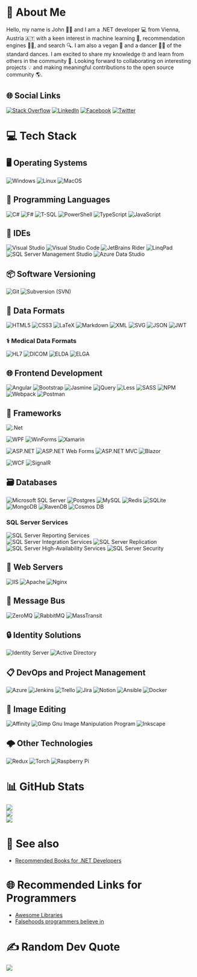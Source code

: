 # 💫 About Me
Hello, my name is John 🙋‍♂️ and I am a .NET developer 💻 from Vienna, Austria 🇦🇹 with a keen interest in machine learning 🤖, recommendation engines 🧑‍💼, and search 🔍. I am also a vegan 🌱 and a dancer 🕺💃 of the standard dances. I am excited to share my knowledge 🤓 and learn from others in the community 🤝. Looking forward to collaborating on interesting projects 💡 and making meaningful contributions to the open source community 🌎.

## 🌐 Social Links
[![Stack Overflow](https://img.shields.io/badge/-Stackoverflow-FE7A16?logo=stack-overflow&style=for-the-badge&logoColor=white)](https://stackoverflow.com/users/MovGP0) 
[![LinkedIn](https://img.shields.io/badge/LinkedIn-4CAF50.svg?logo=Linkedin&style=for-the-badge&logoColor=white)](https://www.linkedin.com/in/johann-dirry-a11a3ab/)
[![Facebook](https://img.shields.io/badge/Facebook-%231877F2.svg?logo=Facebook&style=for-the-badge&logoColor=white)](https://facebook.com/jdirry) 
[![Twitter](https://img.shields.io/badge/Twitter-%231DA1F2.svg?logo=Twitter&style=for-the-badge&logoColor=white)](https://twitter.com/MovGP0) 

# 💻 Tech Stack

## 🖥️ Operating Systems
![Windows](https://img.shields.io/badge/windows-%23FFC107.svg?style=for-the-badge&logo=windows&logoColor=%23FFFFFF)
![Linux](https://img.shields.io/badge/linux-%2303A9F4.svg?style=for-the-badge&logo=linux&logoColor=%23FFFFFF)
![MacOS](https://img.shields.io/badge/macos-%23E91E63.svg?style=for-the-badge&logo=macos&logoColor=%23FFFFFF)

## 🤖 Programming Languages
![C#](https://img.shields.io/badge/c%23-%23563D7C.svg?style=for-the-badge&logo=c-sharp&logoColor=white)
![F#](https://img.shields.io/badge/f%23-%23563D7C.svg?style=for-the-badge&logo=fsharp&logoColor=#512BD4)
![T-SQL](https://img.shields.io/badge/tsql-%23FF9100.svg?style=for-the-badge&logo=T-SQL&logoColor=%23F7DF1E)
![PowerShell](https://img.shields.io/badge/powershell-%23000000.svg?style=for-the-badge&logo=powershell&logoColor=#5391FE)
![TypeScript](https://img.shields.io/badge/typescript-%2300C853.svg?style=for-the-badge&logo=typescript&logoColor=white) 
![JavaScript](https://img.shields.io/badge/javascript-%23FF6D00.svg?style=for-the-badge&logo=javascript&logoColor=%23F7DF1E)

## 🚀 IDEs
![Visual Studio](https://img.shields.io/badge/visualstudio-%23563D7C?style=for-the-badge&logo=visual%20studio&logoColor=white)
![Visual Studio Code](https://img.shields.io/badge/visual%20studio%20code-F44336?style=for-the-badge&logo=visualstudiocode&logoColor=white)
![JetBrains Rider](https://img.shields.io/badge/rider-9C27B0?style=for-the-badge&logo=rider&logoColor=white)
![LinqPad](https://img.shields.io/badge/linqpad-E91E63?style=for-the-badge&logo=linqpad&logoColor=white)
![SQL Server Management Studio](https://img.shields.io/badge/sql%20server%20management%20studio-9C27B0?style=for-the-badge&logo=microsoft%20sql%20server&logoColor=white)
![Azure Data Studio](https://img.shields.io/badge/azure%20data%20studio-3F51B5?style=for-the-badge&logo=azure-devops&logoColor=white)

## 📦 Software Versioning
![Git](https://img.shields.io/badge/git-%23F44336.svg?style=for-the-badge&logo=git&logoColor=%23FFFFFF)
![Subversion (SVN)](https://img.shields.io/badge/svn-%23F44336.svg?style=for-the-badge&logo=subversion&logoColor=%23FFFFFF)

## 📁 Data Formats
![HTML5](https://img.shields.io/badge/html5-%23F44336.svg?style=for-the-badge&logo=html5&logoColor=%23FFFFFF) 
![CSS3](https://img.shields.io/badge/css3-%2303A9F4.svg?style=for-the-badge&logo=css3&logoColor=%23FFFFFF) 
![LaTeX](https://img.shields.io/badge/latex-%234CAF50.svg?style=for-the-badge&logo=latex&logoColor=%23FFFFFF) 
![Markdown](https://img.shields.io/badge/markdown-%239C27B0.svg?style=for-the-badge&logo=markdown&logoColor=%23FFFFFF) 
![XML](https://img.shields.io/badge/xml-%23FFEB3B.svg?style=for-the-badge&logo=xml&logoColor=%23FFFFFF)
![SVG](https://img.shields.io/badge/svg-%23795548.svg?style=for-the-badge&logo=svg&logoColor=%23FFFFFF)
![JSON](https://img.shields.io/badge/json-F44336.svg?style=for-the-badge&logo=json&logoColor=%23FFFFFF)
![JWT](https://img.shields.io/badge/json%20web%20Tokens-9C27B0.svg?style=for-the-badge&logo=JSON-Web-Tokens&logoColor=%23FFFFFF)

### ⚕️ Medical Data Formats
![HL7](https://img.shields.io/badge/hl7-%23607D8B.svg?style=for-the-badge&logo=hl7&logoColor=%23FFFFFF)
![DICOM](https://img.shields.io/badge/dicom-%239E9E9E.svg?style=for-the-badge&logo=dicom&logoColor=%23FFFFFF)
![ELDA](https://img.shields.io/badge/elda-%2300BCD4.svg?style=for-the-badge&logo=elda&logoColor=%23FFFFFF)
![ELGA](https://img.shields.io/badge/elga-%23E91E63.svg?style=for-the-badge&logo=elga&logoColor=%23FFFFFF)

## 🌐 Frontend Development
![Angular](https://img.shields.io/badge/angular-%23DD0031.svg?style=for-the-badge&logo=angular&logoColor=white) 
![Bootstrap](https://img.shields.io/badge/bootstrap-%23563D7C.svg?style=for-the-badge&logo=bootstrap&logoColor=white) 
![Jasmine](https://img.shields.io/badge/jasmine-%238A4182.svg?style=for-the-badge&logo=jasmine&logoColor=white) 
![jQuery](https://img.shields.io/badge/jquery-%230769AD.svg?style=for-the-badge&logo=jquery&logoColor=white) 
![Less](https://img.shields.io/badge/less-2B4C80?style=for-the-badge&logo=less&logoColor=white) 
![SASS](https://img.shields.io/badge/SASS-hotpink.svg?style=for-the-badge&logo=SASS&logoColor=white) 
![NPM](https://img.shields.io/badge/NPM-%23000000.svg?style=for-the-badge&logo=npm&logoColor=white) 
![Webpack](https://img.shields.io/badge/webpack-%238DD6F9.svg?style=for-the-badge&logo=webpack&logoColor=black) 
![Postman](https://img.shields.io/badge/Postman-FF6C37?style=for-the-badge&logo=postman&logoColor=white) 

## 🧱 Frameworks
![.Net](https://img.shields.io/badge/.NET-%2300BCD4.svg?style=for-the-badge&logo=.net&logoColor=%23FFFFFF) 

![WPF](https://img.shields.io/badge/wpf-%23E91E63.svg?style=for-the-badge&logo=WPF&logoColor=%23FFFFFF) 
![WinForms](https://img.shields.io/badge/WinForms-%23FFC107.svg?style=for-the-badge&logo=WinForms&logoColor=%23FFFFFF) 
![Xamarin](https://img.shields.io/badge/Xamarin-%234CAF50.svg?style=for-the-badge&logo=xamarin&logoColor=%23FFFFFF) 

![ASP.NET](https://img.shields.io/badge/asp.net-%23E91E63.svg?style=for-the-badge&logo=WPF&logoColor=%23FFFFFF) 
![ASP.NET Web Forms](https://img.shields.io/badge/asp.net%20Web%20Forms-%23E91E63.svg?style=for-the-badge&logo=WPF&logoColor=%23FFFFFF) 
![ASP.NET MVC](https://img.shields.io/badge/asp.net%20MVC-%23E91E63.svg?style=for-the-badge&logo=WPF&logoColor=%23FFFFFF) 
![Blazor](https://img.shields.io/badge/Blazor-%2303A9F4.svg?style=for-the-badge&logo=blazor&logoColor=%23FFFFFF)

![WCF](https://img.shields.io/badge/wcf-%23607D8B.svg?style=for-the-badge&logo=WCF&logoColor=%23FFFFFF) 
![SignalR](https://img.shields.io/badge/SignalR-%23F44336.svg?style=for-the-badge&logo=signalr&logoColor=%23FFFFFF) 

## 🗃️ Databases

![Microsoft SQL Server](https://img.shields.io/badge/Microsoft%20SQL%20Sever-CC2927?style=for-the-badge&logo=microsoft%20sql%20server&logoColor=white) 
![Postgres](https://img.shields.io/badge/postgres-%23316192.svg?style=for-the-badge&logo=postgresql&logoColor=white) 
![MySQL](https://img.shields.io/badge/mysql-%2300f.svg?style=for-the-badge&logo=mysql&logoColor=white) 
![Redis](https://img.shields.io/badge/redis-%23DD0031.svg?style=for-the-badge&logo=redis&logoColor=white) 
![SQLite](https://img.shields.io/badge/sqlite-%2307405e.svg?style=for-the-badge&logo=sqlite&logoColor=white) 
![MongoDB](https://img.shields.io/badge/MongoDB-%234ea94b.svg?style=for-the-badge&logo=mongodb&logoColor=white) 
![RavenDB](https://img.shields.io/badge/RavenDB-F44336.svg?style=for-the-badge&logo=ravendb&logoColor=white) 
![Cosmos DB](https://img.shields.io/badge/Cosmos%20DB-9C27B0.svg?style=for-the-badge&logo=cosmos-db&logoColor=white) 

### SQL Server Services
![SQL Server Reporting Services](https://img.shields.io/badge/SQL%20Server%20Reporting%20Services%20%28SSRS%29-00B0FF?style=for-the-badge&logo=microsoft%20sql%20server&logoColor=white)  
![SQL Server Integration Services](https://img.shields.io/badge/SQL%20Server%20Integration%20Services%20%28SSIS%29-9C27B0?style=for-the-badge&logo=microsoft%20sql%20server&logoColor=white) 
![SQL Server Replication](https://img.shields.io/badge/SQL%20Server%20Replication-E91E63?style=for-the-badge&logo=microsoft%20sql%20server&logoColor=white) 
![SQL Server High-Availability Services](https://img.shields.io/badge/SQL%20Server%20High%20Availability%20Services-69F0AE?style=for-the-badge&logo=microsoft%20sql%20server&logoColor=back) 
![SQL Server Security](https://img.shields.io/badge/SQL%20Server%20Security-3F51B5?style=for-the-badge&logo=microsoft%20sql%20server&logoColor=white)

## 📡 Web Servers
![IIS](https://img.shields.io/badge/Microsoft%20Internet%20Information%20Server%20%28IIS%29-F44336.svg?style=for-the-badge&logoColor=blue)
![Apache](https://img.shields.io/badge/apache-%23D42029.svg?style=for-the-badge&logo=apache&logoColor=white) 
![Nginx](https://img.shields.io/badge/nginx-%23009639.svg?style=for-the-badge&logo=nginx&logoColor=white) 

## 💬 Message Bus
![ZeroMQ](https://img.shields.io/badge/zeromq-%23E91E63.svg?style=for-the-badge&logoColor=%23FFFFFF)
![RabbitMQ](https://img.shields.io/badge/rabbitmq-%2300BCD4.svg?style=for-the-badge&logoColor=%23FFFFFF)
![MassTransit](https://img.shields.io/badge/masstransit-%238BC34A.svg?style=for-the-badge&logoColor=%23FFFFFF)

## 🔒 Identity Solutions
![Identity Server](https://img.shields.io/badge/identity%20server-%2300BCD4.svg?style=for-the-badge&logoColor=%23FFFFFF)
![Active Directory](https://img.shields.io/badge/activedirectory-9C27B0.svg?style=for-the-badge&logoColor=%23FFFFFF)

## 📋 DevOps and Project Management
![Azure](https://img.shields.io/badge/azure-%230072C6.svg?style=for-the-badge&logo=azure-devops&logoColor=%23FFFFFF) 
![Jenkins](https://img.shields.io/badge/jenkins-%232C5263.svg?style=for-the-badge&logo=jenkins&logoColor=%23FFFFFF) 
![Trello](https://img.shields.io/badge/Trello-%23026AA7.svg?style=for-the-badge&logo=Trello&logoColor=%23FFFFFF) 
![Jira](https://img.shields.io/badge/jira-%230A0FFF.svg?style=for-the-badge&logo=jira&logoColor=%23FFFFFF) 
![Notion](https://img.shields.io/badge/Notion-%23000000.svg?style=for-the-badge&logo=notion&logoColor=%23FFFFFF)
![Ansible](https://img.shields.io/badge/ansible-%231A1918.svg?style=for-the-badge&logo=ansible&logoColor=%23FFFFFF) 
![Docker](https://img.shields.io/badge/docker-%230db7ed.svg?style=for-the-badge&logo=docker&logoColor=%23FFFFFF)

## 🎨 Image Editing
![Affinity](https://img.shields.io/badge/affinity%20suite-%231B72BE.svg?style=for-the-badge&logo=affinity&logoColor=white) 
![Gimp Gnu Image Manipulation Program](https://img.shields.io/badge/Gimp-657D8B?style=for-the-badge&logo=gimp&logoColor=FFFFFF) 
![Inkscape](https://img.shields.io/badge/Inkscape-e0e0e0?style=for-the-badge&logo=inkscape&logoColor=080A13) 

## 🌩️ Other Technologies
![Redux](https://img.shields.io/badge/redux-%23593d88.svg?style=for-the-badge&logo=redux&logoColor=white) 
![Torch](https://img.shields.io/badge/Torch-%23EE4C2C.svg?style=for-the-badge&logo=PyTorch&logoColor=white) 
![Raspberry Pi](https://img.shields.io/badge/-Raspberry%20Pi-C51A4A?style=for-the-badge&logo=Raspberry-Pi) 

# 📊 GitHub Stats
![](https://github-readme-stats.vercel.app/api?username=MovGP0&theme=dark&hide_border=true&include_all_commits=true&count_private=false)<br/>
![](https://github-readme-streak-stats.herokuapp.com/?user=MovGP0&theme=dark&hide_border=true)<br/>
![](https://github-readme-stats.vercel.app/api/top-langs/?username=MovGP0&theme=dark&hide_border=true&include_all_commits=true&count_private=false&layout=compact)

# 🔖 See also
- [Recommended Books for .NET Developers](BookRecommendations.md)

# 🌐 Recommended Links for Programmers
- [Awesome Libraries](https://github.com/sindresorhus/awesome)
- [Falsehoods programmers believe in](https://github.com/kdeldycke/awesome-falsehood)

# ✍️ Random Dev Quote
![](https://quotes-github-readme.vercel.app/api?type=horizontal&theme=radical)
